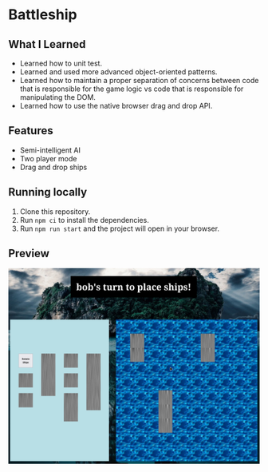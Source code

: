 # Battleship

## What I Learned

- Learned how to unit test.
- Learned and used more advanced object-oriented patterns.
- Learned how to maintain a proper separation of concerns between code that is responsible for the game logic vs code that is responsible for manipulating the DOM.
- Learned how to use the native browser drag and drop API.

## Features

- Semi-intelligent AI
- Two player mode
- Drag and drop ships

## Running locally

1. Clone this repository.
2. Run `npm ci` to install the dependencies.
3. Run `npm run start` and the project will open in your browser.

## Preview

![preview](preview.png)
